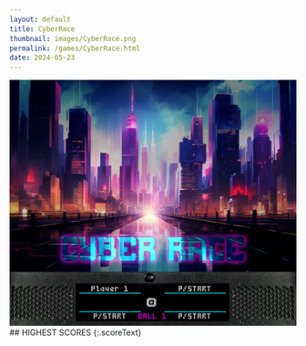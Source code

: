 ```yaml
---
layout: default
title: CyberRace
thumbnail: images/CyberRace.png
permalink: /games/CyberRace.html
date: 2024-05-23
---
```


<img src="../images/CyberRace.png" class="gameThumbnail img-fluid mx-auto align-middle">
## HIGHEST SCORES
{:.scoreText}

